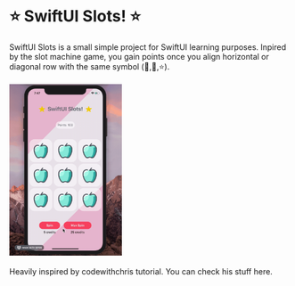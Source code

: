 # ⭐ SwiftUI Slots! ⭐

SwiftUI Slots is a small simple project for SwiftUI learning purposes.
Inpired by the slot machine game, you gain points once you align horizontal or diagonal row with the same symbol (🍏,🍒,⭐).
<br />
\
  <img src="https://github.com/olvrmei/SwiftUI-Slots/blob/master/preview.gif?raw=true" width=40% height=40%>
\
<br />
Heavily inspired by codewithchris tutorial.
You can check his stuff here.
